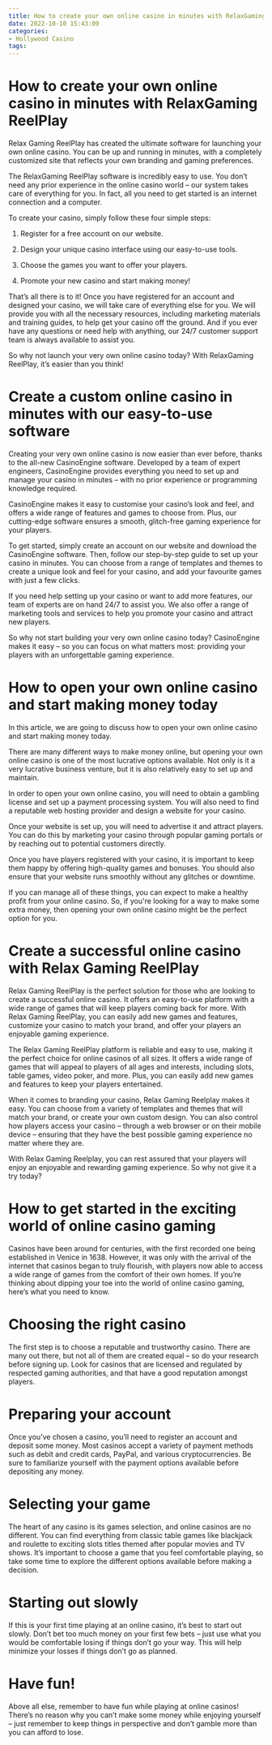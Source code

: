 ```yaml
---
title: How to create your own online casino in minutes with RelaxGaming ReelPlay
date: 2022-10-10 15:43:09
categories:
- Hollywood Casino
tags:
---
```



#  How to create your own online casino in minutes with RelaxGaming ReelPlay

Relax Gaming ReelPlay has created the ultimate software for launching your own online casino. You can be up and running in minutes, with a completely customized site that reflects your own branding and gaming preferences.

The RelaxGaming ReelPlay software is incredibly easy to use. You don’t need any prior experience in the online casino world – our system takes care of everything for you. In fact, all you need to get started is an internet connection and a computer.

To create your casino, simply follow these four simple steps:

1) Register for a free account on our website.

2) Design your unique casino interface using our easy-to-use tools.

3) Choose the games you want to offer your players.

4) Promote your new casino and start making money!

That’s all there is to it! Once you have registered for an account and designed your casino, we will take care of everything else for you. We will provide you with all the necessary resources, including marketing materials and training guides, to help get your casino off the ground. And if you ever have any questions or need help with anything, our 24/7 customer support team is always available to assist you.

So why not launch your very own online casino today? With RelaxGaming ReelPlay, it’s easier than you think!

#  Create a custom online casino in minutes with our easy-to-use software

Creating your very own online casino is now easier than ever before, thanks to the all-new CasinoEngine software. Developed by a team of expert engineers, CasinoEngine provides everything you need to set up and manage your casino in minutes – with no prior experience or programming knowledge required.

CasinoEngine makes it easy to customise your casino’s look and feel, and offers a wide range of features and games to choose from. Plus, our cutting-edge software ensures a smooth, glitch-free gaming experience for your players.

To get started, simply create an account on our website and download the CasinoEngine software. Then, follow our step-by-step guide to set up your casino in minutes. You can choose from a range of templates and themes to create a unique look and feel for your casino, and add your favourite games with just a few clicks.

If you need help setting up your casino or want to add more features, our team of experts are on hand 24/7 to assist you. We also offer a range of marketing tools and services to help you promote your casino and attract new players.

So why not start building your very own online casino today? CasinoEngine makes it easy – so you can focus on what matters most: providing your players with an unforgettable gaming experience.

#  How to open your own online casino and start making money today

In this article, we are going to discuss how to open your own online casino and start making money today.

There are many different ways to make money online, but opening your own online casino is one of the most lucrative options available. Not only is it a very lucrative business venture, but it is also relatively easy to set up and maintain.

In order to open your own online casino, you will need to obtain a gambling license and set up a payment processing system. You will also need to find a reputable web hosting provider and design a website for your casino.

Once your website is set up, you will need to advertise it and attract players. You can do this by marketing your casino through popular gaming portals or by reaching out to potential customers directly.

Once you have players registered with your casino, it is important to keep them happy by offering high-quality games and bonuses. You should also ensure that your website runs smoothly without any glitches or downtime.

If you can manage all of these things, you can expect to make a healthy profit from your online casino. So, if you're looking for a way to make some extra money, then opening your own online casino might be the perfect option for you.

#  Create a successful online casino with Relax Gaming ReelPlay

Relax Gaming ReelPlay is the perfect solution for those who are looking to create a successful online casino. It offers an easy-to-use platform with a wide range of games that will keep players coming back for more. With Relax Gaming ReelPlay, you can easily add new games and features, customize your casino to match your brand, and offer your players an enjoyable gaming experience.

The Relax Gaming ReelPlay platform is reliable and easy to use, making it the perfect choice for online casinos of all sizes. It offers a wide range of games that will appeal to players of all ages and interests, including slots, table games, video poker, and more. Plus, you can easily add new games and features to keep your players entertained.

When it comes to branding your casino, Relax Gaming Reelplay makes it easy. You can choose from a variety of templates and themes that will match your brand, or create your own custom design. You can also control how players access your casino – through a web browser or on their mobile device – ensuring that they have the best possible gaming experience no matter where they are.

With Relax Gaming Reelplay, you can rest assured that your players will enjoy an enjoyable and rewarding gaming experience. So why not give it a try today?

#  How to get started in the exciting world of online casino gaming

Casinos have been around for centuries, with the first recorded one being established in Venice in 1638. However, it was only with the arrival of the internet that casinos began to truly flourish, with players now able to access a wide range of games from the comfort of their own homes. If you’re thinking about dipping your toe into the world of online casino gaming, here’s what you need to know.

# Choosing the right casino

The first step is to choose a reputable and trustworthy casino. There are many out there, but not all of them are created equal – so do your research before signing up. Look for casinos that are licensed and regulated by respected gaming authorities, and that have a good reputation amongst players.

# Preparing your account

Once you’ve chosen a casino, you’ll need to register an account and deposit some money. Most casinos accept a variety of payment methods such as debit and credit cards, PayPal, and various cryptocurrencies. Be sure to familiarize yourself with the payment options available before depositing any money.

# Selecting your game

The heart of any casino is its games selection, and online casinos are no different. You can find everything from classic table games like blackjack and roulette to exciting slots titles themed after popular movies and TV shows. It’s important to choose a game that you feel comfortable playing, so take some time to explore the different options available before making a decision.

# Starting out slowly

If this is your first time playing at an online casino, it’s best to start out slowly. Don’t bet too much money on your first few bets – just use what you would be comfortable losing if things don’t go your way. This will help minimize your losses if things don’t go as planned.

# Have fun!

Above all else, remember to have fun while playing at online casinos! There’s no reason why you can’t make some money while enjoying yourself – just remember to keep things in perspective and don’t gamble more than you can afford to lose.